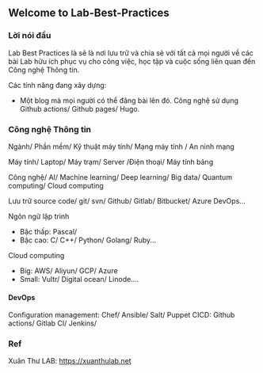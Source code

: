 ## Welcome to Lab-Best-Practices 

<!--

**Here are some ideas to get you started:**

🙋‍♀️ A short introduction - what is your organization all about?
🌈 Contribution guidelines - how can the community get involved?
👩‍💻 Useful resources - where can the community find your docs? Is there anything else the community should know?
🍿 Fun facts - what does your team eat for breakfast?
🧙 Remember, you can do mighty things with the power of [Markdown](https://docs.github.com/github/writing-on-github/getting-started-with-writing-and-formatting-on-github/basic-writing-and-formatting-syntax)
-->

### Lời nói đầu

Lab Best Practices là sẽ là nơi lưu trữ và chia sẻ với tất cả mọi người về các bài Lab hữu ích phục vụ cho công việc, học tập và cuộc sống liên quan đến Công nghệ Thông tin.

Các tính năng đang xây dựng:
- Một blog mà mọi người có thể đăng bài lên đó. Công nghệ sử dụng Github actions/ Github pages/ Hugo.

### Công nghệ Thông tin

Ngành/ Phần mềm/ Kỹ thuật máy tính/ Mạng máy tính / An ninh mạng

Máy tính/ Laptop/ Máy trạm/ Server /Điện thoại/ Máy tính bảng

Công nghệ/ AI/ Machine learning/ Deep learning/ Big data/ Quantum computing/ Cloud computing

Lưu trữ source code/ git/ svn/ Github/ Gitlab/ Bitbucket/ Azure DevOps...

Ngôn ngữ lập trình
- Bậc thấp: Pascal/ 
- Bậc cao: C/ C++/ Python/ Golang/ Ruby...

Cloud computing
- Big: AWS/ Aliyun/ GCP/ Azure
- Small: Vultr/ Digital ocean/ Linode....

#### DevOps

Configuration management: Chef/ Ansible/ Salt/ Puppet
CICD: Github actions/ Gitlab CI/ Jenkins/

### Ref

Xuân Thư LAB: https://xuanthulab.net